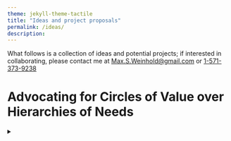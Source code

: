 ```yaml
---
theme: jekyll-theme-tactile
title: "Ideas and project proposals"
permalink: /ideas/
description: 
---
```



What follows is a collection of ideas and potential projects; if interested in collaborating, please contact me at <a href="Max.s.weinhold@gmail.com"> Max.S.Weinhold@gmail.com </a> or <a href="tel:1-571-373-9238"> 1-571-373-9238</a>


# Advocating for Circles of Value over Hierarchies of Needs
<details>
	<summary></summary>
Adapting our relationship with the living planet is a necessary component of sustainable development and restoration. A classic conception of an individual’s motive system is the hierarchy of needs, demonstrating an individual’s climb toward self-actualization, fulfillment, or transcendence (1). This image is memorable and holds explanatory power, yet it is inherently egotistical, as the progress of an individual is guided through their yearning and needs rather than values that might extend to the socio-cultural sphere. Post-Keynesian economics utilizes the hierarchy of needs as an axiom for developing principles of consumer choice (2), which assures that consumer choice theory will prioritize the progression of individual needs over community values -- a glaring omission, particularly within collectivist cultures or when accounting for charitable or prosocial behavior. An expanded picture - one that encompasses an individual’s values and actions towards themselves, their community, culture, and environment - would extend the hierarchy of needs to circles of value. These circles of value would provide a closer match of consumer choice within an ecological framework, enabling the conditions for individual flourishing within ecological boundaries (3). This would reframe the psychological journey of the individual from one striving ‘upward’ to expanding outward, extending one’s values to promote planetary and collective health.  <br/><br/>

</details>	




